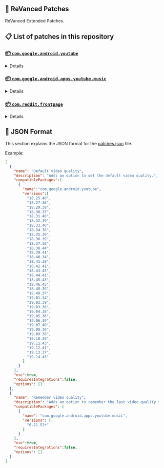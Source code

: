 ## 🧩 ReVanced Patches

ReVanced Extended Patches.

## 📋 List of patches in this repository

### [📦 `com.google.android.youtube`](https://play.google.com/store/apps/details?id=com.google.android.youtube)
<details>

| 💊 Patch | 📜 Description | 🏹 Target Version |
|:--------:|:--------------:|:-----------------:|
| `Add splash animation` | Adds old style splash animation. | 18.25.40 ~ 19.14.43 |
| `Alternative thumbnails` | Adds options to replace video thumbnails using the DeArrow API or image captures from the video. | 18.25.40 ~ 19.14.43 |
| `Ambient mode switch` | Adds an option to bypass the restrictions of ambient mode or disable it completely. | 18.25.40 ~ 19.14.43 |
| `Append time stamps information` | Adds an option to add the current video quality or playback speed in brackets next to the current time. | 18.25.40 ~ 19.14.43 |
| `Change player flyout panel toggles` | Adds an option to use text toggles instead of switch toggles within the additional settings menu. | 18.25.40 ~ 19.05.36 |
| `Change start page` | Adds an option to set which page the app opens in instead of the homepage. | 18.25.40 ~ 19.14.43 |
| `Custom branding heading` | Applies a custom heading in the top left corner within the app. | 18.25.40 ~ 19.14.43 |
| `Custom branding icon YouTube` | Change the YouTube launcher icon to the icon specified in options.json. | 18.25.40 ~ 19.14.43 |
| `Custom branding name YouTube` | Rename the YouTube app to the name specified in options.json. | 18.25.40 ~ 19.14.43 |
| `Custom double tap length` | Add 'double-tap to seek' value. | 18.25.40 ~ 19.14.43 |
| `Custom package name` | Changes the package name for the non-root build of YouTube and YouTube Music to the name specified in options.json. | all |
| `Custom playback speed` | Adds options to customize available playback speeds. | 18.25.40 ~ 19.14.43 |
| `Custom player overlay opacity` | Adds an option to change the opacity of the video player background when player controls are visible. | 18.25.40 ~ 19.14.43 |
| `Custom seekbar color` | Adds an option to customize seekbar colors in video players and video thumbnails. | 18.25.40 ~ 19.14.43 |
| `Default playback speed` | Adds an option to set the default playback speed. | 18.25.40 ~ 19.14.43 |
| `Default video quality` | Adds an option to set the default video quality. | 18.25.40 ~ 19.14.43 |
| `Disable HDR video` | Adds options to disable HDR video. | 18.25.40 ~ 19.14.43 |
| `Disable QUIC protocol` | Adds an option to disable CronetEngine's QUIC protocol. | 18.25.40 ~ 19.14.43 |
| `Disable auto captions` | Adds an option to disable captions from being automatically enabled. | 18.25.40 ~ 19.14.43 |
| `Disable haptic feedback` | Adds an option to disable haptic feedback when swiping the video player. | 18.25.40 ~ 19.14.43 |
| `Disable landscape mode` | Adds an option to disable landscape mode when entering fullscreen. | 18.25.40 ~ 19.14.43 |
| `Disable pip notification` | Disable pip notification when you first launch pip mode. | 18.25.40 ~ 19.14.43 |
| `Disable rolling number animations` | Adds an option to disable rolling number animations of video view count, user likes, and upload time. | 18.43.45 ~ 19.14.43 |
| `Disable shorts on startup` | Adds an option to disable the Shorts player from resuming on app startup when Shorts were last being watched. | 18.25.40 ~ 19.14.43 |
| `Disable speed overlay` | Adds an option to disable 'Play at 2x speed' when pressing and holding in the video player. | 18.36.39 ~ 19.14.43 |
| `Disable update screen` | Adds an option to disable the "Update your app" screen that appears when using an outdated client. | 18.25.40 ~ 19.14.43 |
| `Enable bottom player gestures` | Adds an option to enter fullscreen when swiping down below the video player. | 18.25.40 ~ 19.14.43 |
| `Enable compact controls overlay` | Adds an option to make the fullscreen controls compact. | 18.25.40 ~ 19.14.43 |
| `Enable debug logging` | Adds an option to enable debug logging. | 18.25.40 ~ 19.14.43 |
| `Enable external browser` | Adds an option to always open links in your browser instead of in the in-app-browser. | 18.25.40 ~ 19.14.43 |
| `Enable gradient loading screen` | Adds an option to enable gradient loading screen. | 18.25.40 ~ 19.14.43 |
| `Enable language switch` | Adds an option to enable or disable language switching toggle. | 18.25.40 ~ 19.14.43 |
| `Enable minimized playback` | Enables minimized and background playback. | 18.25.40 ~ 19.14.43 |
| `Enable new splash animation` | Adds an option to enable a new type of splash animation. | 18.25.40 ~ 19.14.43 |
| `Enable new thumbnail preview` | Adds an option to enables the new seekbar thumbnails preview. | 18.25.40 ~ 19.14.43 |
| `Enable old quality layout` | Adds an option to restore the old video quality menu with specific video resolution options. | 18.25.40 ~ 19.14.43 |
| `Enable open links directly` | Adds an option to skip over redirection URLs in external links. | 18.25.40 ~ 19.14.43 |
| `Enable seekbar tapping` | Adds an option to enable tap-to-seek on the seekbar of the video player. | 18.25.40 ~ 19.14.43 |
| `Enable song search` | Adds an option to enable song search in the voice search screen. | 18.30.37 ~ 19.14.43 |
| `Enable tablet mini player` | Adds an option to enable the tablet mini player layout. | 18.25.40 ~ 19.14.43 |
| `Enable tablet navigation bar` | Adds an option to enable the tablet navigation bar. | 18.25.40 ~ 19.14.43 |
| `Enable wide search bar` | Adds an option to replace the search icon with a wide search bar. This will hide the YouTube logo when active. | 18.25.40 ~ 19.14.43 |
| `Force fullscreen` | Adds an option to forcefully open videos in fullscreen. | 18.25.40 ~ 19.14.43 |
| `Force hide player buttons background` | Force to hide the dark background surrounding the video player controls. | 18.25.40 ~ 19.14.43 |
| `Force opus codec` | Adds an option to force the opus audio codec instead of the mp4a audio codec. | 18.25.40 ~ 19.14.43 |
| `Force video codec` | Adds an option to force the video codec. | 18.25.40 ~ 19.14.43 |
| `Header switch` | Add switch to change header. | 18.25.40 ~ 19.14.43 |
| `Hide account menu` | Adds the ability to hide account menu elements using a custom filter in the account menu and You tab. | 18.25.40 ~ 19.14.43 |
| `Hide animated button background` | Force to hide the background of the pause and play animated buttons in the Shorts player. | 18.25.40 ~ 19.14.43 |
| `Hide auto player popup panels` | Adds an option to hide panels (such as live chat) from opening automatically. | 18.25.40 ~ 19.14.43 |
| `Hide autoplay button` | Adds an option to hide the autoplay button in the video player. | 18.25.40 ~ 19.14.43 |
| `Hide autoplay preview` | Adds an option to hide the autoplay preview container when in fullscreen. | 18.25.40 ~ 19.14.43 |
| `Hide button container` | Adds options to hide action buttons below the video player. | 18.25.40 ~ 19.14.43 |
| `Hide captions button` | Adds an option to hide the captions button in the video player. | 18.25.40 ~ 19.14.43 |
| `Hide cast button` | Adds an option to hide the cast button. | 18.25.40 ~ 19.14.43 |
| `Hide category bar` | Adds an option to hide the category bar in feeds. | 18.25.40 ~ 19.14.43 |
| `Hide channel avatar section` | Adds an option to hide the channel avatar section of the subscription feed. | 18.25.40 ~ 19.14.43 |
| `Hide channel profile components` | Adds an option to hide channel profile components. | 18.25.40 ~ 19.14.43 |
| `Hide channel watermark` | Adds an option to hide creator's watermarks in the video player. | 18.25.40 ~ 19.14.43 |
| `Hide collapse button` | Adds an option to hide the collapse button in the video player. | 18.25.40 ~ 19.14.43 |
| `Hide comment component` | Adds options to hide components related to comments. | 18.25.40 ~ 19.14.43 |
| `Hide crowdfunding box` | Adds an option to hide the crowdfunding box between the player and video description. | 18.25.40 ~ 19.14.43 |
| `Hide description components` | Adds an option to hide description components. | 18.25.40 ~ 19.14.43 |
| `Hide double tap overlay filter` | Force to hide the double tap dark filter layer. | 18.25.40 ~ 19.14.43 |
| `Hide double tap to like animations` | Force to hide the like animations when double tap the screen in the Shorts player. | 18.25.40 ~ 19.14.43 |
| `Hide end screen cards` | Adds an option to hide suggested video cards at the end of the video in the video player. | 18.25.40 ~ 19.14.43 |
| `Hide end screen overlay` | Adds an option to hide the overlay in fullscreen when swiping up and at the end of videos. | 18.25.40 ~ 19.14.43 |
| `Hide feed flyout panel` | Adds the ability to hide feed flyout panel components using a custom filter. | 18.25.40 ~ 19.14.43 |
| `Hide filmstrip overlay` | Adds an option to hide filmstrip overlay in the video player. | 18.25.40 ~ 19.14.43 |
| `Hide floating microphone` | Adds an option to hide the floating microphone button when searching. | 18.25.40 ~ 19.14.43 |
| `Hide fullscreen button` | Force to hide fullscreen button in player bottom UI container. | 18.25.40 ~ 19.14.43 |
| `Hide fullscreen panels` | Adds an option to hide panels such as live chat when in fullscreen. | 18.25.40 ~ 19.14.43 |
| `Hide general ads` | Adds options to hide general ads. | 18.25.40 ~ 19.14.43 |
| `Hide handle` | Adds options to hide the handle in the account switcher and You tab. | 18.25.40 ~ 19.14.43 |
| `Hide info cards` | Adds an option to hide info-cards in the video player. | 18.25.40 ~ 19.14.43 |
| `Hide latest videos button` | Adds options to hide latest videos button in home feed. | 18.25.40 ~ 19.14.43 |
| `Hide layout components` | Adds options to hide general layout components. | 18.25.40 ~ 19.14.43 |
| `Hide load more button` | Adds an option to hide the button under videos that loads similar videos. | 18.25.40 ~ 19.14.43 |
| `Hide mix playlists` | Adds an option to hide mix playlists in feed. | 18.25.40 ~ 19.14.43 |
| `Hide music button` | Adds an option to hide the YouTube Music button in the video player. | 18.25.40 ~ 19.14.43 |
| `Hide navigation buttons` | Adds options to hide and change navigation buttons (such as the Shorts button). | 18.25.40 ~ 19.14.43 |
| `Hide navigation label` | Adds an option to hide navigation bar labels. | 18.25.40 ~ 19.14.43 |
| `Hide player chapters` | Force to hide chapters in player bottom UI container. | 18.25.40 ~ 19.14.43 |
| `Hide player flyout panel` | Adds options to hide player flyout panel components. | 18.25.40 ~ 19.14.43 |
| `Hide previous next button` | Adds an option to hide the previous and next buttons in the video player. | 18.25.40 ~ 19.14.43 |
| `Hide search term thumbnail` | Adds an option to hide thumbnails in the search term history. | 18.25.40 ~ 19.14.43 |
| `Hide seek message` | Adds an option to hide the 'Slide left or right to seek' or 'Release to cancel' message container in the video player. | 18.39.41 ~ 19.14.43 |
| `Hide seekbar` | Adds an option to hide the seekbar in video player and video thumbnails. | 18.25.40 ~ 19.14.43 |
| `Hide shorts components` | Adds options to hide components related to YouTube Shorts. | 18.25.40 ~ 19.14.43 |
| `Hide snack bar` | Adds an option to hide the snack bar action popup. | 18.25.40 ~ 19.14.43 |
| `Hide suggested actions` | Adds an option to hide the suggested actions bar inside the player. | 18.25.40 ~ 19.14.43 |
| `Hide suggested video overlay` | Adds an option to hide the suggested video overlay at the end of videos. | 18.25.40 ~ 19.14.43 |
| `Hide suggestions shelf` | Adds an option to hide the suggestions shelf in feed. | 18.25.40 ~ 19.14.43 |
| `Hide time stamp` | Adds an option to hide the timestamp in the bottom left of the video player. | 18.25.40 ~ 19.14.43 |
| `Hide toolbar button` | Adds an option to hide the button in the toolbar. | 18.25.40 ~ 19.14.43 |
| `Hide tooltip content` | Hides the tooltip box that appears on first install. | 18.25.40 ~ 19.14.43 |
| `Hide trending searches` | Adds an option to hide trending searches in the search bar. | 18.25.40 ~ 19.14.43 |
| `Hide video ads` | Adds an option to hide ads in the video player. | 18.25.40 ~ 19.14.43 |
| `Hide voice search button` | Force to hide voice search button in search bar. | 18.25.40 ~ 19.14.43 |
| `Keep landscape mode` | Adds an option to keep landscape mode when turning the screen off and on in fullscreen. | 18.42.41 ~ 19.14.43 |
| `Layout switch` | Adds an option to trick dpi to use tablet or phone layout. | 18.25.40 ~ 19.14.43 |
| `MaterialYou` | Enables MaterialYou theme for Android 12+ | 18.25.40 ~ 19.14.43 |
| `MicroG support` | Allows ReVanced Extended to run without root and under a different package name with MicroG. | 18.25.40 ~ 19.14.43 |
| `Overlay buttons` | Adds an option to display overlay buttons in the video player. | 18.25.40 ~ 19.14.43 |
| `Quick actions components` | Adds options to hide and customize components below the seekbar in fullscreen. | 18.25.40 ~ 19.14.43 |
| `Remove viewer discretion dialog` | Adds an option to remove the dialog that appears when opening a video that has been age-restricted by accepting it automatically. This does not bypass the age restriction. | 18.25.40 ~ 19.14.43 |
| `Return YouTube Dislike` | Shows the dislike count of videos using the Return YouTube Dislike API. | 18.25.40 ~ 19.14.43 |
| `Sanitize sharing links` | Adds an option to remove tracking query parameters from URLs when sharing links. | 18.25.40 ~ 19.14.43 |
| `Settings` | Applies mandatory patches to implement ReVanced Extended settings into the application. | 18.25.40 ~ 19.14.43 |
| `Shorts overlay buttons` | Apply the new icons to the action buttons of the Shorts player. | 18.25.40 ~ 19.14.43 |
| `SponsorBlock` | Integrates SponsorBlock which allows skipping video segments such as sponsored content. | 18.25.40 ~ 19.14.43 |
| `Spoof app version` | Adds options to spoof the YouTube client version. This can be used to restore old UI elements and features. | 18.25.40 ~ 19.14.43 |
| `Spoof device dimensions` | Adds an option to spoof the device dimensions which unlocks higher video qualities if they aren't available on the device. | 18.25.40 ~ 19.14.43 |
| `Spoof player parameters` | Adds options to spoof player parameters to prevent playback issues. | 18.25.40 ~ 19.14.43 |
| `Swipe controls` | Adds options to enable and configure volume and brightness swipe controls. | 18.25.40 ~ 19.14.43 |
| `Theme` | Change the app's theme to the values specified in options.json. | 18.25.40 ~ 19.14.43 |
| `Translations` | Add Crowdin translations for YouTube. | 18.25.40 ~ 19.14.43 |
| `Tuck away preferences` | Force to hide settings menu elements. Prefs "Account" and "Your data in YouTube" will be ignored if you add them as they may cause a crash. | all |
| `Visual preferences icons` | Adds icons to specific preferences in the settings. | all |
</details>

### [📦 `com.google.android.apps.youtube.music`](https://play.google.com/store/apps/details?id=com.google.android.apps.youtube.music)
<details>

| 💊 Patch | 📜 Description | 🏹 Target Version |
|:--------:|:--------------:|:-----------------:|
| `Amoled` | Applies a pure black theme to some components. | 6.21.52+ |
| `Background play` | Enables playing music in the background. | 6.21.52+ |
| `Bitrate default value` | Sets the audio quality to "Always High" when you first install the app. | 6.21.52+ |
| `Certificate spoof` | Enables YouTube Music to work with Android Auto by spoofing the YouTube Music certificate. | 6.21.52+ |
| `Change start page` | Adds an option to set which page the app opens in instead of the homepage. | 6.21.52+ |
| `Custom branding icon YouTube Music` | Changes the YouTube Music app icon to the icon specified in options.json. | 6.21.52+ |
| `Custom branding name YouTube Music` | Renames the YouTube Music app to the name specified in options.json. | 6.21.52+ |
| `Custom package name` | Changes the package name for the non-root build of YouTube and YouTube Music to the name specified in options.json. | 6.21.52+ |
| `Custom playback speed` | Adds an option to customize available playback speeds. | 6.21.52+ |
| `Disable auto captions` | Adds an option to disable captions from being automatically enabled. | 6.21.52+ |
| `Disable overlay filter` | Removes the dark overlay when comment, share, save to playlist, and flyout panels are open. | 6.21.52+ |
| `Enable black navigation bar` | Adds an option to set the navigation bar color to black. | 6.21.52+ |
| `Enable color match player` | Adds an option to match the color of the miniplayer to the fullscreen player. Deprecated in YT Music 6.34.51+. | 6.21.52 ~ 6.33.52 |
| `Enable compact dialog` | Adds an option to enable the compact flyout menu on phones. | 6.21.52+ |
| `Enable custom filter` | Adds a custom filter which can be used to hide layout components. | 6.21.52+ |
| `Enable debug logging` | Adds an option to enable debug logging. | 6.21.52+ |
| `Enable force minimized player` | Adds an option to keep the miniplayer minimized even when another track is played. | 6.21.52+ |
| `Enable landscape mode` | Adds an option to enable landscape mode when rotating the screen on phones. | 6.21.52+ |
| `Enable minimized playback` | Enables playback in miniplayer for Kids music. | 6.21.52+ |
| `Enable old player background` | Adds an option to return the player background to the old style. Deprecated in YT Music 6.34.51+. | 6.21.52 ~ 6.33.52 |
| `Enable old player layout` | Adds an option to return the player layout to the old style. Deprecated in YT Music 6.31.55+. | 6.21.52 ~ 6.33.52 |
| `Enable old style library shelf` | Adds an option to return the library tab to the old style. | 6.21.52+ |
| `Enable old style miniplayer` | Adds an option to return the miniplayer to the old style. Deprecated in YT Music 6.42.52+. | 6.21.52 ~ 6.41.59 |
| `Enable opus codec` | Adds an option use the opus audio codec instead of the mp4a audio codec. | 6.21.52+ |
| `Enable playback speed` | Adds an option to add a playback speed button to the flyout panel. | 6.21.52+ |
| `Enable zen mode` | Adds an option to change the player background to light grey to reduce eye strain. Deprecated in YT Music 6.34.51+. | 6.21.52 ~ 6.33.52 |
| `Exclusive audio playback` | Unlocks the option to play music without video. | 6.21.52+ |
| `Hide "New" button` | Adds an option to hide the "New" button in the library. | 6.21.52+ |
| `Hide account menu` | Adds the ability to hide account menu elements using a custom filter. | 6.21.52+ |
| `Hide action bar component` | Adds options to hide action bar components and replace the offline download button with an external download button. | 6.21.52+ |
| `Hide button shelf` | Adds an option to hide the button shelf from the homepage and explore tab. | 6.21.52+ |
| `Hide carousel shelf` | Adds an option to hide the carousel shelf from the homepage and explore tab. | 6.21.52+ |
| `Hide cast button` | Adds an option to hide the cast button. | 6.21.52+ |
| `Hide category bar` | Adds an option to hide the category bar. | 6.21.52+ |
| `Hide channel guidelines` | Adds an option to hide the channel guidelines at the top of the comments section. | 6.21.52+ |
| `Hide double tap overlay filter` | Removes the dark overlay when double-tapping to seek. | 6.21.52+ |
| `Hide emoji picker and time stamp` | Adds an option to hide the emoji picker and time stamp when typing comments. | 6.21.52+ |
| `Hide flyout panel` | Adds options to hide flyout panel components. | 6.21.52+ |
| `Hide fullscreen share button` | Adds an option to hide the share button in the fullscreen player. | 6.21.52+ |
| `Hide general ads` | Adds options to hide general ads. | 6.21.52+ |
| `Hide get premium` | Hides the "Get Music Premium" label from the account menu and settings. | 6.21.52+ |
| `Hide handle` | Adds an option to hide the handle in the account menu. | 6.21.52+ |
| `Hide history button` | Adds an option to hide the history button in the toolbar. | 6.21.52+ |
| `Hide navigation bar component` | Adds options to hide navigation bar components. | 6.21.52+ |
| `Hide player overlay filter` | Removes the dark overlay when single-tapping player. | 6.21.52+ |
| `Hide playlist cards` | Adds an option to hide playlist cards from the homepage. | 6.21.52+ |
| `Hide sample shelf` | Adds an option to hide the sample shelf from the homepage. | 6.21.52+ |
| `Hide tap to update button` | Adds an option to hide the tap to update button. | 6.21.52+ |
| `Hide taste builder` | Hides the "Tell us which artists you like" card from the homepage. | 6.21.52+ |
| `Hide terms container` | Adds an option to hide the terms of service container in the account menu. | 6.21.52+ |
| `Hide tooltip content` | Hides the tooltip box that appears when opening the app for the first time. | 6.21.52+ |
| `Hide voice search button` | Force to hide the voice search button in the search bar. | 6.21.52+ |
| `MicroG support` | Allows YouTube Music to run without root and under a different package name with MicroG. | 6.21.52+ |
| `Remember playback speed` | Adds an option to remember the last playback speed selected. | 6.21.52+ |
| `Remember repeat state` | Adds an option to remember the state of the repeat toggle. | 6.21.52+ |
| `Remember shuffle state` | Adds an option to remember the state of the shuffle toggle. | 6.21.52+ |
| `Remember video quality` | Adds an option to remember the last video quality selected. | 6.21.52+ |
| `Remove viewer discretion dialog` | Adds an option to remove the dialog that appears when opening a video that has been age-restricted by accepting it automatically. This does not bypass the age restriction. | 6.21.52+ |
| `Replace cast button` | Adds an option to replace the cast button in the player with the "Open music" button. | 6.21.52+ |
| `Replace dismiss queue` | Adds an option to replace "Dismiss queue" with "Watch on YouTube" in the flyout menu. | 6.21.52+ |
| `Return YouTube Dislike` | Adds an option to show the dislike count of songs using the Return YouTube Dislike API. | 6.21.52+ |
| `Sanitize sharing links` | Adds an option to remove tracking query parameters from URLs when sharing links. | 6.21.52+ |
| `Settings` | Adds ReVanced Extended settings to YouTube Music. | 6.21.52+ |
| `SponsorBlock` | Adds options to enable and configure SponsorBlock, which can skip undesired video segments such as non-music sections. | 6.21.52+ |
| `Spoof app version` | Adds options to spoof the YouTube Music client version. This can remove the radio mode restriction in Canadian regions or disable real-time lyrics. | 6.21.52+ |
| `Translations` | Adds Crowdin translations for YouTube Music. | 6.21.52+ |
</details>

### [📦 `com.reddit.frontpage`](https://play.google.com/store/apps/details?id=com.reddit.frontpage)
<details>

| 💊 Patch | 📜 Description | 🏹 Target Version |
|:--------:|:--------------:|:-----------------:|
| `Change package name` | Changes the package name for Reddit to the name specified in options.json. | all |
| `Custom branding name Reddit` | Renames the Reddit app to the name specified in options.json. | all |
| `Disable screenshot popup` | Adds an option to disable the popup that shows up when taking a screenshot. | all |
| `Hide ads` | Adds options to hide ads. | all |
| `Hide navigation buttons` | Adds options to hide buttons in the navigation bar. | all |
| `Hide recently visited shelf` | Adds an option to hide the recently visited shelf in the sidebar. | all |
| `Hide toolbar button` | Adds an option to hide the r/place or Reddit recap button in the toolbar. | all |
| `Open links directly` | Adds an option to skip over redirection URLs in external links. | all |
| `Open links externally` | Adds an option to always open links in your browser instead of in the in-app-browser. | all |
| `Premium icon` | Unlocks premium app icons. | all |
| `Remove subreddit dialog` | Adds options to remove the NSFW community warning and notifications suggestion dialogs by dismissing them automatically. | all |
| `Sanitize sharing links` | Adds an option to remove tracking query parameters from URLs when sharing links. | all |
| `Settings` | Adds ReVanced Extended settings to Reddit. | all |
</details>



## 📝 JSON Format

This section explains the JSON format for the [patches.json](patches.json) file.

Example:

```json
[
  {
    "name": "Default video quality",
    "description": "Adds an option to set the default video quality.",
    "compatiblePackages":[
      {
        "name":"com.google.android.youtube",
        "versions":[
          "18.25.40",
          "18.27.36",
          "18.29.38",
          "18.30.37",
          "18.31.40",
          "18.32.39",
          "18.33.40",
          "18.34.38",
          "18.35.36",
          "18.36.39",
          "18.37.36",
          "18.38.44",
          "18.39.41",
          "18.40.34",
          "18.41.39",
          "18.42.41",
          "18.43.45",
          "18.44.41",
          "18.45.43",
          "18.46.45",
          "18.48.39",
          "18.49.37",
          "19.01.34",
          "19.02.39",
          "19.03.36",
          "19.04.38",
          "19.05.36",
          "19.06.39",
          "19.07.40",
          "19.08.36",
          "19.09.38",
          "19.10.39",
          "19.11.43",
          "19.12.41",
          "19.13.37",
          "19.14.43"
        ]
      }
    ],
    "use":true,
    "requiresIntegrations":false,
    "options": []
  },
  {
    "name": "Remember video quality",
    "description": "Adds an option to remember the last video quality selected.",
    "compatiblePackages": [
      {
        "name": "com.google.android.apps.youtube.music",
        "versions": [
          "6.21.52+"
        ]
      }
    ],
    "use":true,
    "requiresIntegrations":false,
    "options": []
  }
]
```